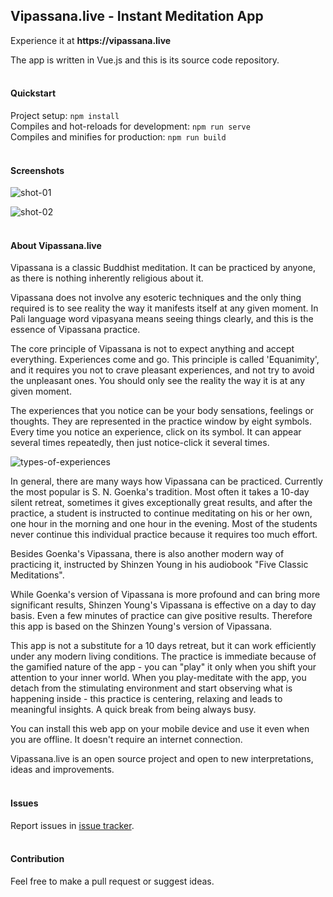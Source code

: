 ## Vipassana.live - Instant Meditation App

Experience it at __https://vipassana.live__

The app is written in Vue.js and this is its source code repository.
<br>
<br>

#### Quickstart

Project setup: `npm install`
<br>
Compiles and hot-reloads for development: `npm run serve`
<br>
Compiles and minifies for production: `npm run build`
<br>
<br>

#### Screenshots

![shot-01](https://vipassana.live/img/github-01.png)

![shot-02](https://vipassana.live/img/github-02.png)
<br>
<br>

#### About Vipassana.live

Vipassana is a classic Buddhist meditation. It can be practiced by anyone, as there is nothing inherently religious about it.

Vipassana does not involve any esoteric techniques and the only thing required is to see reality the way it manifests itself at any given moment. In Pali language word vipasyana means seeing things clearly, and this is the essence of Vipassana practice. 

The core principle of Vipassana is not to expect anything and accept everything. Experiences come and go. This principle is called 'Equanimity', and it requires you not to crave pleasant experiences, and not try to avoid the unpleasant ones. You should only see the reality the way it is at any given moment. 

The experiences that you notice can be your body sensations, feelings or thoughts. They are represented in the practice window by eight symbols. Every time you notice an experience, click on its symbol. It can appear several times repeatedly, then just notice-click it several times.

![types-of-experiences](https://vipassana.live/img/github-03.png)

In general, there are many ways how Vipassana can be practiced. Currently the most popular is S. N. Goenka's tradition. Most often it takes a 10-day silent retreat, sometimes it gives exceptionally great results, and after the practice, a student is instructed to continue meditating on his or her own, one hour in the morning and one hour in the evening. Most of the students never continue this individual practice because it requires too much effort. 

Besides Goenka's Vipassana, there is also another modern way of practicing it, instructed by Shinzen Young in his audiobook "Five Classic Meditations". 

While Goenka's version of Vipassana is more profound and can bring more significant results, Shinzen Young's Vipassana is effective on a day to day basis. Even a few minutes of practice can give positive results. Therefore this app is based on the Shinzen Young's version of Vipassana. 

This app is not a substitute for a 10 days retreat, but it can work efficiently under any modern living conditions. The practice is immediate because of the gamified nature of the app - you can "play" it only when you shift your attention to your inner world. When you play-meditate with the app, you detach from the stimulating environment and start observing what is happening inside - this practice is centering, relaxing and leads to meaningful insights. A quick break from being always busy. 

You can install this web app on your mobile device and use it even when you are offline. It doesn't require an internet connection. 

Vipassana.live is an open source project and open to new interpretations, ideas and improvements.
<br>
<br>

#### Issues

Report issues in [issue tracker](https://github.com/giekaton/vipassana.live/issues).
<br>
<br>

#### Contribution

Feel free to make a pull request or suggest ideas.
<br>
<br>
